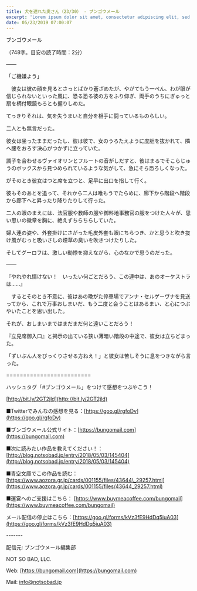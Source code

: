```yaml
---
title: 犬を連れた奥さん（23/30） - ブンゴウメール
excerpt: 'Lorem ipsum dolor sit amet, consectetur adipiscing elit, sed do eiusmod tempor incididunt ut labore et dolore magna aliqua. Praesent elementum facilisis leo vel fringilla est ullamcorper eget. At imperdiet dui accumsan sit amet nulla facilisi morbi tempus.'
date: 05/23/2019 07:00:07
---
```


ブンゴウメール

（748字。目安の読了時間：2分）

――

「ご機嫌よう」

　彼女は彼の顔を見るとさっとばかり蒼ざめたが、やがてもう一ぺん、わが眼が信じられないといった風に、恐る恐る彼の方をふり仰ぎ、両手のうちにぎゅっと扇を柄付眼鏡もろとも握りしめた。

てっきりそれは、気を失うまいと自分を相手に闘っているものらしい。

二人とも無言だった。

彼女は坐ったままだったし、彼は彼で、女のうろたえように度胆を抜かれて、隣へ腰をおろす決心がつかずに立っていた。

調子を合わせるヴァイオリンとフルートの音がしだすと、彼はまるでそこらじゅうのボックスから見つめられているような気がして、急にそら恐ろしくなった。

がそのとき彼女はつと席を立つと、足早に出口を指して行く。

彼もそのあとを追って、それから二人は唯もうでたらめに、廊下から階段へ階段から廊下へと昇ったり降りたりして行った。

二人の眼のまえには、法官服や教師の服や御料地事務官の服をつけた人々が、思い思いの徽章を胸に、絶えずちらちらしていた。

婦人連の姿や、外套掛けにさがった毛皮外套も眼にちらつき、かと思うと吹き抜け風がむっと吸いさしの煙草の臭いを吹きつけたりした。

そしてグーロフは、激しい動悸を抑えながら、心のなかで思うのだった。

――

『やれやれ情けない！　いったい何ごとだろう、この連中は、あのオーケストラは……』

　するとそのとき不意に、彼はあの晩がた停車場でアンナ・セルゲーヴナを見送ってから、これで万事おしまいだ、もう二度と会うことはあるまい、と心につぶやいたことを思い出した。

それが、おしまいまではまだまだ何と遠いことだろう！

『立見席御入口』と掲示の出ている狭い薄暗い階段の中途で、彼女は立ちどまった。

「ずいぶん人をびっくりさせる方ねえ！」と彼女は苦しそうに息をつきながら言った。

\=========================

ハッシュタグ「#ブンゴウメール」をつけて感想をつぶやこう！　

[http://bit.ly/2GT2jld](http://bit.ly/2GT2jld)

■Twitterでみんなの感想を見る：[https://goo.gl/rgfoDv](https://goo.gl/rgfoDv)

■ブンゴウメール公式サイト：[https://bungomail.com](https://bungomail.com)

■次に読みたい作品を教えてください！：[http://blog.notsobad.jp/entry/2018/05/03/145404](http://blog.notsobad.jp/entry/2018/05/03/145404)

■青空文庫でこの作品を読む：[https://www.aozora.gr.jp/cards/001155/files/43644\_29257.html](https://www.aozora.gr.jp/cards/001155/files/43644_29257.html)

■運営へのご支援はこちら： [https://www.buymeacoffee.com/bungomail](https://www.buymeacoffee.com/bungomail)

メール配信の停止はこちら：[https://goo.gl/forms/kVz3fE9HdDq5iuA03](https://goo.gl/forms/kVz3fE9HdDq5iuA03)

\-------

配信元: ブンゴウメール編集部

NOT SO BAD, LLC.

Web: [https://bungomail.com](https://bungomail.com)

Mail: info@notsobad.jp